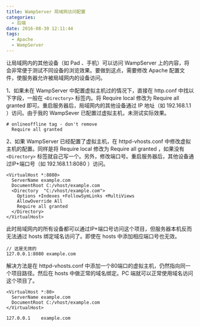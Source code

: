 ```yaml
---
title: WampServer 局域网访问配置
categories:
  - 后端
date: 2016-08-30 12:11:44
tags:
  - Apache
  - WampServer
---
```


让局域网内的其他设备（如 Pad 、手机）可以访问 WampServer 上的内容，将会非常便于测试不同设备的浏览效果。要做到这点，需要修改 Apache 配置文件，使服务器允许被局域网内的设备访问。

<!-- more -->

1、如果未在 WampServer 中配置虚拟主机过的情况下，直接在 http.conf 中找以下字段，一般在 `<Directory>` 标签内。将 Require local 修改为 Require all granted 即可。重启服务器后，局域网内的其他设备通过 IP 地址（如 192.168.1.1 ）访问。由于我的 WampSever 已配置过虚拟主机，未测试实际效果。

```
# onlineoffline tag - don't remove
  Require all granted
```

2、如果 WampServer 已经配置了虚拟主机，在 httpd-vhosts.conf 中修改虚拟主机的配置。同样是将 Require local 修改为 Require all granted ，如果没有 `<Directory>` 标签就自己写一个。另外，修改端口号。重启服务器后，其他设备通过IP+端口号（如 192.168.1.1:8080 ）访问。

```
<VirtualHost *:8080>
  ServerName example.com
  DocumentRoot C:/vhost/example.com
  <Directory  "C:/vhost/example.com">
    Options +Indexes +FollowSymLinks +MultiViews
    AllowOverride All
    Require all granted
  </Directory>
</VirtualHost>
```

此时局域网内的所有设备都可以通过IP+端口号访问这个项目，但服务器本机反而无法通过 hosts 绑定域名访问了。即使在 hosts 中添加相应端口号也无效。

```
// 这是无效的
127.0.0.1:8080 example.com
```

解决方法是在 httpd-vhosts.conf 中添加一个80端口的虚拟主机，仍然指向同一个项目路径。然后在 hosts 中做正常的域名绑定。PC 端就可以正常使用域名访问这个项目了。

```
<VirtualHost *:80>
  ServerName example.com
  DocumentRoot C:/vhost/example.com
</VirtualHost>
```

```
127.0.0.1    example.com
```